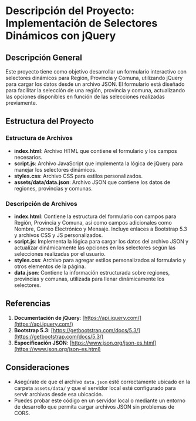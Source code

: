 # Descripción del Proyecto: Implementación de Selectores Dinámicos con jQuery

## Descripción General

Este proyecto tiene como objetivo desarrollar un formulario interactivo con selectores dinámicos para Región, Provincia y Comuna, utilizando jQuery para cargar los datos desde un archivo JSON. El formulario está diseñado para facilitar la selección de una región, provincia y comuna, actualizando las opciones disponibles en función de las selecciones realizadas previamente.

## Estructura del Proyecto

### Estructura de Archivos

- **index.html**: Archivo HTML que contiene el formulario y los campos necesarios.
- **script.js**: Archivo JavaScript que implementa la lógica de jQuery para manejar los selectores dinámicos.
- **styles.css**: Archivo CSS para estilos personalizados.
- **assets/data/data.json**: Archivo JSON que contiene los datos de regiones, provincias y comunas.

### Descripción de Archivos

- **index.html**: Contiene la estructura del formulario con campos para Región, Provincia y Comuna, así como campos adicionales como Nombre, Correo Electrónico y Mensaje. Incluye enlaces a Bootstrap 5.3 y archivos CSS y JS personalizados.
- **script.js**: Implementa la lógica para cargar los datos del archivo JSON y actualizar dinámicamente las opciones en los selectores según las selecciones realizadas por el usuario.
- **styles.css**: Archivo para agregar estilos personalizados al formulario y otros elementos de la página.
- **data.json**: Contiene la información estructurada sobre regiones, provincias y comunas, utilizada para llenar dinámicamente los selectores.

## Referencias

1. **Documentación de jQuery**: [https://api.jquery.com/](https://api.jquery.com/)
2. **Bootstrap 5.3**: [https://getbootstrap.com/docs/5.3/](https://getbootstrap.com/docs/5.3/)
3. **Especificación JSON**: [https://www.json.org/json-es.html](https://www.json.org/json-es.html)

## Consideraciones

- Asegúrate de que el archivo `data.json` esté correctamente ubicado en la carpeta `assets/data/` y que el servidor local esté configurado para servir archivos desde esa ubicación.
- Puedes probar este código en un servidor local o mediante un entorno de desarrollo que permita cargar archivos JSON sin problemas de CORS.

